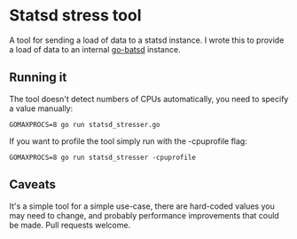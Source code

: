 # Statsd stress tool

A tool for sending a load of data to a statsd instance. I wrote this to provide a load of data to an internal [go-batsd](https://github.com/noahhl/go-batsd) instance.

## Running it

The tool doesn't detect numbers of CPUs automatically, you  need to specify a value manually:

	GOMAXPROCS=8 go run statsd_stresser.go

If you want to profile the tool simply run with the -cpuprofile flag:

	GOMAXPROCS=8 go run statsd_stresser -cpuprofile

## Caveats

It's a simple tool for a simple use-case, there are hard-coded values you may need to change, and probably performance improvements that could be made. Pull requests welcome.
